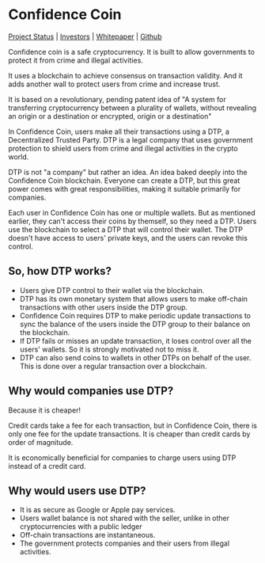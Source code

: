 
# Confidence Coin

[Project Status](project-status) | [Investors](investors) | [Whitepaper](whitepaper) | [Github](https://github.com/Confidence-coin/Coco)


Confidence coin is a safe cryptocurrency. It is built to allow governments to protect it from crime and illegal activities.

It uses a blockchain to achieve consensus on transaction validity. And it adds another wall to protect users from crime and increase trust.

It is based on a revolutionary, pending patent idea of "A system for transferring cryptocurrency between a plurality of wallets, without revealing an origin or a destination or encrypted, origin or a destination"

In Confidence Coin, users make all their transactions using a DTP, a Decentralized Trusted Party. DTP is a legal company that uses government protection to shield users from crime and illegal activities in the crypto world.

DTP is not "a company" but rather an idea. An idea baked deeply into the Confidence Coin blockchain.
Everyone can create a DTP, but this great power comes with great responsibilities, making it suitable primarily for companies.

Each user in Confidence Coin has one or multiple wallets. But as mentioned earlier, they can't access their coins by themself, so they need a DTP.
Users use the blockchain to select a DTP that will control their wallet. The DTP doesn't have access to users' private keys, and the users can revoke this control.

## So, how DTP works?

 - Users give DTP control to their wallet via the blockchain.
 - DTP has its own monetary system that allows users to make off-chain transactions with other users inside the DTP group. 
 - Confidence Coin requires DTP to make periodic update transactions to sync the balance of the users inside the DTP group to their balance on the blockchain.
 - If DTP fails or misses an update transaction, it loses control over all the users' wallets. So it is strongly motivated not to miss it.
 - DTP can also send coins to wallets in other DTPs on behalf of the user. This is done over a regular transaction over a blockchain.

## Why would companies use DTP?
Because it is cheaper!

Credit cards take a fee for each transaction, but in Confidence Coin, there is only one fee for the update transactions. It is cheaper than credit cards by order of magnitude.

It is economically beneficial for companies to charge users using DTP instead of a credit card.

## Why would users use DTP?
 - It is as secure as Google or Apple pay services.
 - Users wallet balance is not shared with the seller, unlike in other cryptocurrencies with a public ledger
 - Off-chain transactions are instantaneous. 
 - The government protects companies and their users from illegal activities.
